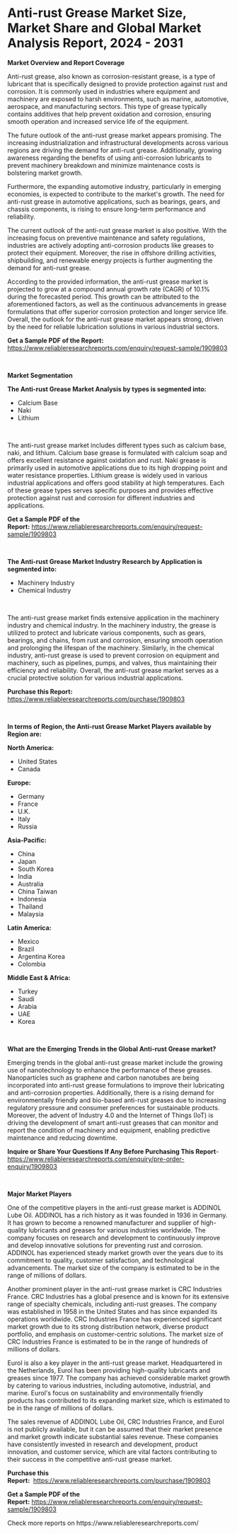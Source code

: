 <p><h1>Anti-rust Grease Market Size, Market Share and Global Market Analysis Report, 2024 - 2031</h1></p><p><strong>Market Overview and Report Coverage</strong></p>
<p><p>Anti-rust grease, also known as corrosion-resistant grease, is a type of lubricant that is specifically designed to provide protection against rust and corrosion. It is commonly used in industries where equipment and machinery are exposed to harsh environments, such as marine, automotive, aerospace, and manufacturing sectors. This type of grease typically contains additives that help prevent oxidation and corrosion, ensuring smooth operation and increased service life of the equipment.</p><p>The future outlook of the anti-rust grease market appears promising. The increasing industrialization and infrastructural developments across various regions are driving the demand for anti-rust grease. Additionally, growing awareness regarding the benefits of using anti-corrosion lubricants to prevent machinery breakdown and minimize maintenance costs is bolstering market growth.</p><p>Furthermore, the expanding automotive industry, particularly in emerging economies, is expected to contribute to the market's growth. The need for anti-rust grease in automotive applications, such as bearings, gears, and chassis components, is rising to ensure long-term performance and reliability.</p><p>The current outlook of the anti-rust grease market is also positive. With the increasing focus on preventive maintenance and safety regulations, industries are actively adopting anti-corrosion products like greases to protect their equipment. Moreover, the rise in offshore drilling activities, shipbuilding, and renewable energy projects is further augmenting the demand for anti-rust grease.</p><p>According to the provided information, the anti-rust grease market is projected to grow at a compound annual growth rate (CAGR) of 10.1% during the forecasted period. This growth can be attributed to the aforementioned factors, as well as the continuous advancements in grease formulations that offer superior corrosion protection and longer service life. Overall, the outlook for the anti-rust grease market appears strong, driven by the need for reliable lubrication solutions in various industrial sectors.</p></p>
<p><strong>Get a Sample PDF of the Report:</strong> <a href="https://www.reliableresearchreports.com/enquiry/request-sample/1909803">https://www.reliableresearchreports.com/enquiry/request-sample/1909803</a></p>
<p>&nbsp;</p>
<p><strong>Market Segmentation</strong></p>
<p><strong>The Anti-rust Grease Market Analysis by types is segmented into:</strong></p>
<p><ul><li>Calcium Base</li><li>Naki</li><li>Lithium</li></ul></p>
<p>&nbsp;</p>
<p><p>The anti-rust grease market includes different types such as calcium base, naki, and lithium. Calcium base grease is formulated with calcium soap and offers excellent resistance against oxidation and rust. Naki grease is primarily used in automotive applications due to its high dropping point and water resistance properties. Lithium grease is widely used in various industrial applications and offers good stability at high temperatures. Each of these grease types serves specific purposes and provides effective protection against rust and corrosion for different industries and applications.</p></p>
<p><strong>Get a Sample PDF of the Report:</strong>&nbsp;<a href="https://www.reliableresearchreports.com/enquiry/request-sample/1909803">https://www.reliableresearchreports.com/enquiry/request-sample/1909803</a></p>
<p>&nbsp;</p>
<p><strong>The Anti-rust Grease Market Industry Research by Application is segmented into:</strong></p>
<p><ul><li>Machinery Industry</li><li>Chemical Industry</li></ul></p>
<p>&nbsp;</p>
<p><p>The anti-rust grease market finds extensive application in the machinery industry and chemical industry. In the machinery industry, the grease is utilized to protect and lubricate various components, such as gears, bearings, and chains, from rust and corrosion, ensuring smooth operation and prolonging the lifespan of the machinery. Similarly, in the chemical industry, anti-rust grease is used to prevent corrosion on equipment and machinery, such as pipelines, pumps, and valves, thus maintaining their efficiency and reliability. Overall, the anti-rust grease market serves as a crucial protective solution for various industrial applications.</p></p>
<p><strong>Purchase this Report:</strong>&nbsp; <a href="https://www.reliableresearchreports.com/purchase/1909803">https://www.reliableresearchreports.com/purchase/1909803</a></p>
<p>&nbsp;</p>
<p><strong>In terms of Region, the Anti-rust Grease Market Players available by Region are:</strong></p>
<p>
    <p> <strong> North America: </strong>
        <ul>
            <li>United States</li>
            <li>Canada</li>
        </ul>
        </p> 
    <p> <strong> Europe: </strong>
        <ul>
            <li>Germany</li>
            <li>France</li>
            <li>U.K.</li>
            <li>Italy</li>
            <li>Russia</li>
        </ul>
        </p> 
    <p> <strong> Asia-Pacific: </strong>
        <ul>
            <li>China</li>
            <li>Japan</li>
            <li>South Korea</li>
            <li>India</li>
            <li>Australia</li>
            <li>China Taiwan</li>
            <li>Indonesia</li>
            <li>Thailand</li>
            <li>Malaysia</li>
        </ul>
        </p> 
    <p> <strong> Latin America: </strong>
        <ul>
            <li>Mexico</li>
            <li>Brazil</li>
            <li>Argentina Korea</li>
            <li>Colombia</li>
        </ul>
        </p> 
    <p> <strong> Middle East & Africa: </strong>
        <ul>
            <li>Turkey</li>
            <li>Saudi</li>
            <li>Arabia</li>
            <li>UAE</li>
            <li>Korea</li>
        </ul>
    </p>
    </p>
<p>&nbsp;</p>
<p><strong>What are the Emerging Trends in the Global Anti-rust Grease market?</strong></p>
<p><p>Emerging trends in the global anti-rust grease market include the growing use of nanotechnology to enhance the performance of these greases. Nanoparticles such as graphene and carbon nanotubes are being incorporated into anti-rust grease formulations to improve their lubricating and anti-corrosion properties. Additionally, there is a rising demand for environmentally friendly and bio-based anti-rust greases due to increasing regulatory pressure and consumer preferences for sustainable products. Moreover, the advent of Industry 4.0 and the Internet of Things (IoT) is driving the development of smart anti-rust greases that can monitor and report the condition of machinery and equipment, enabling predictive maintenance and reducing downtime.</p></p>
<p><strong>Inquire or Share Your Questions If Any Before Purchasing This Report</strong>- <a href="https://www.reliableresearchreports.com/enquiry/pre-order-enquiry/1909803">https://www.reliableresearchreports.com/enquiry/pre-order-enquiry/1909803</a></p>
<p>&nbsp;</p>
<p><strong>Major Market Players</strong></p>
<p><p>One of the competitive players in the anti-rust grease market is ADDINOL Lube Oil. ADDINOL has a rich history as it was founded in 1936 in Germany. It has grown to become a renowned manufacturer and supplier of high-quality lubricants and greases for various industries worldwide. The company focuses on research and development to continuously improve and develop innovative solutions for preventing rust and corrosion. ADDINOL has experienced steady market growth over the years due to its commitment to quality, customer satisfaction, and technological advancements. The market size of the company is estimated to be in the range of millions of dollars.</p><p>Another prominent player in the anti-rust grease market is CRC Industries France. CRC Industries has a global presence and is known for its extensive range of specialty chemicals, including anti-rust greases. The company was established in 1958 in the United States and has since expanded its operations worldwide. CRC Industries France has experienced significant market growth due to its strong distribution network, diverse product portfolio, and emphasis on customer-centric solutions. The market size of CRC Industries France is estimated to be in the range of hundreds of millions of dollars.</p><p>Eurol is also a key player in the anti-rust grease market. Headquartered in the Netherlands, Eurol has been providing high-quality lubricants and greases since 1977. The company has achieved considerable market growth by catering to various industries, including automotive, industrial, and marine. Eurol's focus on sustainability and environmentally friendly products has contributed to its expanding market size, which is estimated to be in the range of millions of dollars.</p><p>The sales revenue of ADDINOL Lube Oil, CRC Industries France, and Eurol is not publicly available, but it can be assumed that their market presence and market growth indicate substantial sales revenue. These companies have consistently invested in research and development, product innovation, and customer service, which are vital factors contributing to their success in the competitive anti-rust grease market.</p></p>
<p><strong>Purchase this Report:</strong>&nbsp;&nbsp;<a href="https://www.reliableresearchreports.com/purchase/1909803">https://www.reliableresearchreports.com/purchase/1909803</a></p>
<p></p>
<p><strong>Get a Sample PDF of the Report:</strong>&nbsp;<a href="https://www.reliableresearchreports.com/enquiry/request-sample/1909803">https://www.reliableresearchreports.com/enquiry/request-sample/1909803</a></p>
<p>Check more reports on https://www.reliableresearchreports.com/</p>